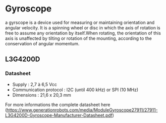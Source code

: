 # Gyroscope

a gyrscope  is a device used for measuring or maintaining orientation and angular velocity. It is a spinning wheel or disc in which the axis of rotation is free to assume any orientation by itself.When rotating, the orientation of this axis is unaffected by tilting or rotation of the mounting, according to the conservation of angular momentum. </br>


## L3G4200D

### Datasheet

 - Supply : 2,7 à 6,5 Vcc
 - Communication protocol : I2C (until 400 kHz) or SPI (10 MHz)
 - Dimensions : 21,6 x 20,3 mm

 For more informations the complete datasheet here (https://www.generationrobots.com/media/ModuleGyroscope27911/27911-L3G4200D-Gyroscope-Manufacturer-Datasheet.pdf)
